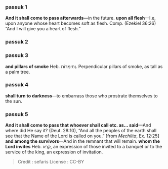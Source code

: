 
### passuk 1
<b>And it shall come to pass afterwards</b>—in the future.
<b>upon all flesh</b>—I.e, upon anyone whose heart becomes soft as flesh. Comp. (Ezekiel 36:26) “And I will give you a heart of flesh.”

### passuk 2

### passuk 3
<b>and pillars of smoke</b> Heb. וְתִימְרוֹת. Perpendicular pillars of smoke, as tall as a palm tree.

### passuk 4
<b>shall turn to darkness</b>—to embarrass those who prostrate themselves to the sun.

### passuk 5
<b>And it shall come to pass that whoever shall call etc. as... said</b>—And where did He say it? (Deut. 28:10), “And all the peoples of the earth shall see that the Name of the Lord is called on you.” [from <i>Mechilta</i>, Ex. 12:25]
<b>and among the survivors</b>—And in the remnant that will remain.
<b>whom the Lord invites</b> Heb. קֹרֵא, an expression of those invited to a banquet or to the service of the king, an expression of invitation.

>Credit : sefaris
>License : CC-BY